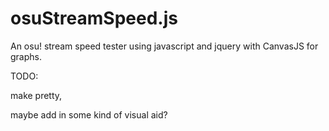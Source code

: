 # osuStreamSpeed.js
An osu! stream speed tester using javascript and jquery with CanvasJS for graphs.

TODO:

make pretty,

maybe add in some kind of visual aid?
